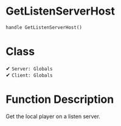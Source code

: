 # GetListenServerHost
```
handle GetListenServerHost()
```
# Class
✔ `Server: Globals`  
✔ `Client: Globals`  

# Function Description
Get the local player on a listen server.
